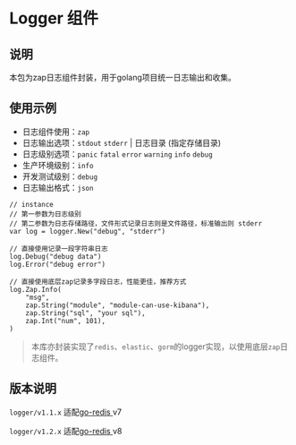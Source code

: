 # Logger 组件

## 说明

本包为zap日志组件封装，用于golang项目统一日志输出和收集。

## 使用示例

* 日志组件使用：`zap`
* 日志输出选项：`stdout` `stderr` | 日志目录 (指定存储目录)
* 日志级别选项：`panic` `fatal` `error` `warning` `info` `debug`
* 生产环境级别：`info`
* 开发测试级别：`debug`
* 日志输出格式：`json`

````
// instance
// 第一参数为日志级别
// 第二参数为日志存储路径，文件形式记录日志则是文件路径，标准输出则 stderr
var log = logger.New("debug", "stderr")

// 直接使用记录一段字符串日志
log.Debug("debug data")
log.Error("debug error")

// 直接使用底层zap记录多字段日志，性能更佳，推荐方式
log.Zap.Info(
    "msg",
    zap.String("module", "module-can-use-kibana"),
    zap.String("sql", "your sql"),
    zap.Int("num", 101),
)
````

> 本库亦封装实现了`redis`、`elastic`、`gorm`的logger实现，以使用底层`zap`日志组件。

## 版本说明

`logger/v1.1.x` 适配[go-redis ](https://github.com/go-redis/redis) v7

`logger/v1.2.x` 适配[go-redis ](https://github.com/go-redis/redis) v8
